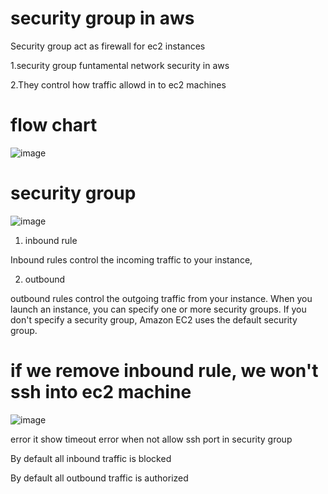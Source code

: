 # security group in aws
Security group act as firewall for ec2 instances

1.security group funtamental network security in aws

2.They control how traffic allowd in to ec2 machines

# flow chart

![image](https://user-images.githubusercontent.com/42309948/146674283-f8713080-93eb-452b-9223-504bcf7ab7c2.png)

# security group

![image](https://user-images.githubusercontent.com/42309948/146674398-0ce4db44-49dc-46e7-a839-8df0e8142375.png)

1. inbound rule

Inbound rules control the incoming traffic to your instance,

2. outbound 

 outbound rules control the outgoing traffic from your instance. When you launch an instance, you can specify one or more security groups. If you don't specify a security group, Amazon EC2 uses the default security group.


# if we remove inbound rule, we won't ssh into ec2 machine

![image](https://user-images.githubusercontent.com/42309948/146674634-d830b625-6b33-4521-a382-a0526da4a939.png)


error it show timeout error when not allow ssh port in security group


By default all inbound traffic is blocked

By default all outbound traffic is authorized


